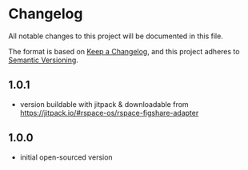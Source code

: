 # Changelog
All notable changes to this project will be documented in this file.

The format is based on [Keep a Changelog](https://keepachangelog.com/en/1.0.0/),
and this project adheres to [Semantic Versioning](https://semver.org/spec/v2.0.0.html).

## 1.0.1
- version buildable with jitpack & downloadable from https://jitpack.io/#rspace-os/rspace-figshare-adapter

## 1.0.0
- initial open-sourced version